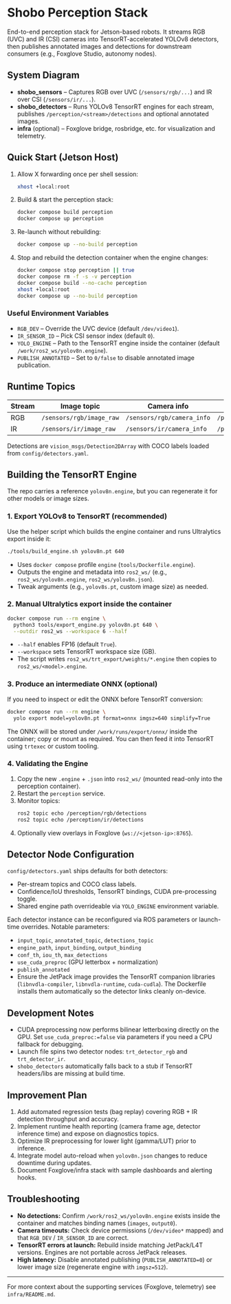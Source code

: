# Shobo Perception Stack

End-to-end perception stack for Jetson-based robots. It streams RGB (UVC) and IR (CSI) cameras into TensorRT-accelerated YOLOv8 detectors, then publishes annotated images and detections for downstream consumers (e.g., Foxglove Studio, autonomy nodes).

## System Diagram
- **shobo_sensors** – Captures RGB over UVC (`/sensors/rgb/...`) and IR over CSI (`/sensors/ir/...`).
- **shobo_detectors** – Runs YOLOv8 TensorRT engines for each stream, publishes `/perception/<stream>/detections` and optional annotated images.
- **infra** (optional) – Foxglove bridge, rosbridge, etc. for visualization and telemetry.

## Quick Start (Jetson Host)
1. Allow X forwarding once per shell session:
   ```bash
   xhost +local:root
   ```
2. Build & start the perception stack:
   ```bash
   docker compose build perception
   docker compose up perception
   ```
3. Re-launch without rebuilding:
   ```bash
   docker compose up --no-build perception
   ```
4. Stop and rebuild the detection container when the engine changes:
   ```bash
   docker compose stop perception || true
   docker compose rm -f -s -v perception
   docker compose build --no-cache perception
   xhost +local:root
   docker compose up --no-build perception
   ```

### Useful Environment Variables
- `RGB_DEV` – Override the UVC device (default `/dev/video1`).
- `IR_SENSOR_ID` – Pick CSI sensor index (default `0`).
- `YOLO_ENGINE` – Path to the TensorRT engine inside the container (default `/work/ros2_ws/yolov8n.engine`).
- `PUBLISH_ANNOTATED` – Set to `0/false` to disable annotated image publication.

## Runtime Topics
| Stream | Image topic | Camera info | Annotated | Detections |
|--------|-------------|-------------|-----------|------------|
| RGB    | `/sensors/rgb/image_raw` | `/sensors/rgb/camera_info` | `/perception/rgb/annotated` | `/perception/rgb/detections` |
| IR     | `/sensors/ir/image_raw`  | `/sensors/ir/camera_info`  | `/perception/ir/annotated`  | `/perception/ir/detections`  |

Detections are `vision_msgs/Detection2DArray` with COCO labels loaded from `config/detectors.yaml`.

## Building the TensorRT Engine
The repo carries a reference `yolov8n.engine`, but you can regenerate it for other models or image sizes.

### 1. Export YOLOv8 to TensorRT (recommended)
Use the helper script which builds the engine container and runs Ultralytics export inside it:
```bash
./tools/build_engine.sh yolov8n.pt 640
```
- Uses `docker compose` profile `engine` (`tools/Dockerfile.engine`).
- Outputs the engine and metadata into `ros2_ws/` (e.g., `ros2_ws/yolov8n.engine`, `ros2_ws/yolov8n.json`).
- Tweak arguments (e.g., `yolov8s.pt`, custom image size) as needed.

### 2. Manual Ultralytics export inside the container
```bash
docker compose run --rm engine \
  python3 tools/export_engine.py yolov8n.pt 640 \
  --outdir ros2_ws --workspace 6 --half
```
- `--half` enables FP16 (default `True`).
- `--workspace` sets TensorRT workspace size (GB).
- The script writes `ros2_ws/trt_export/weights/*.engine` then copies to `ros2_ws/<model>.engine`.

### 3. Produce an intermediate ONNX (optional)
If you need to inspect or edit the ONNX before TensorRT conversion:
```bash
docker compose run --rm engine \
  yolo export model=yolov8n.pt format=onnx imgsz=640 simplify=True
```
The ONNX will be stored under `/work/runs/export/onnx/` inside the container; copy or mount as required. You can then feed it into TensorRT using `trtexec` or custom tooling.

### 4. Validating the Engine
1. Copy the new `.engine` + `.json` into `ros2_ws/` (mounted read-only into the perception container).
2. Restart the `perception` service.
3. Monitor topics:
   ```bash
   ros2 topic echo /perception/rgb/detections
   ros2 topic echo /perception/ir/detections
   ```
4. Optionally view overlays in Foxglove (`ws://<jetson-ip>:8765`).

## Detector Node Configuration
`config/detectors.yaml` ships defaults for both detectors:
- Per-stream topics and COCO class labels.
- Confidence/IoU thresholds, TensorRT bindings, CUDA pre-processing toggle.
- Shared engine path overrideable via `YOLO_ENGINE` environment variable.

Each detector instance can be reconfigured via ROS parameters or launch-time overrides. Notable parameters:
- `input_topic`, `annotated_topic`, `detections_topic`
- `engine_path`, `input_binding`, `output_binding`
- `conf_th`, `iou_th`, `max_detections`
- `use_cuda_preproc` (GPU letterbox + normalization)
- `publish_annotated`
- Ensure the JetPack image provides the TensorRT companion libraries (`libnvdla-compiler`, `libnvdla-runtime`, `cuda-cudla`). The Dockerfile installs them automatically so the detector links cleanly on-device.

## Development Notes
- CUDA preprocessing now performs bilinear letterboxing directly on the GPU. Set `use_cuda_preproc:=false` via parameters if you need a CPU fallback for debugging.
- Launch file spins two detector nodes: `trt_detector_rgb` and `trt_detector_ir`.
- `shobo_detectors` automatically falls back to a stub if TensorRT headers/libs are missing at build time.

## Improvement Plan
1. Add automated regression tests (bag replay) covering RGB + IR detection throughput and accuracy.
2. Implement runtime health reporting (camera frame age, detector inference time) and expose on diagnostics topics.
3. Optimize IR preprocessing for lower light (gamma/LUT) prior to inference.
4. Integrate model auto-reload when `yolov8n.json` changes to reduce downtime during updates.
5. Document Foxglove/infra stack with sample dashboards and alerting hooks.

## Troubleshooting
- **No detections:** Confirm `/work/ros2_ws/yolov8n.engine` exists inside the container and matches binding names (`images`, `output0`).
- **Camera timeouts:** Check device permissions (`/dev/video*` mapped) and that `RGB_DEV` / `IR_SENSOR_ID` are correct.
- **TensorRT errors at launch:** Rebuild inside matching JetPack/L4T versions. Engines are not portable across JetPack releases.
- **High latency:** Disable annotated publishing (`PUBLISH_ANNOTATED=0`) or lower image size (regenerate engine with `imgsz=512`).

---
For more context about the supporting services (Foxglove, telemetry) see `infra/README.md`.
